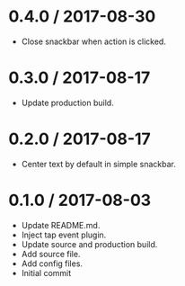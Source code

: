 
0.4.0 / 2017-08-30 
==================

 * Close snackbar when action is clicked.

0.3.0 / 2017-08-17 
==================

 * Update production build.

0.2.0 / 2017-08-17 
==================

 * Center text by default in simple snackbar.

0.1.0 / 2017-08-03 
==================

 * Update README.md.
 * Inject tap event plugin.
 * Update source and production build.
 * Add source file.
 * Add config files.
 * Initial commit
